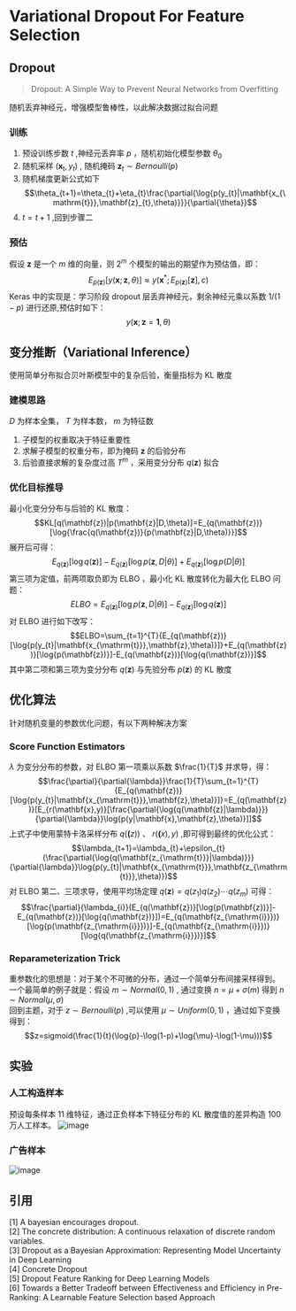 # Variational Dropout For Feature Selection
## Dropout
> Dropout: A Simple Way to Prevent Neural Networks from Overfitting

随机丢弃神经元，增强模型鲁棒性，以此解决数据过拟合问题
### 训练
1. 预设训练步数 $t$ ,神经元丢弃率 $p$ ，随机初始化模型参数 $\theta_{0}$ 
2. 随机采样 $(\mathbf{x_{\mathrm{t}}},y_{t})$ , 随机掩码 $\mathbf{z}_{t}\sim{Bernoulli(p)}$
3. 随机梯度更新公式如下
   $$\theta_{t+1}=\theta_{t}+\eta_{t}\frac{\partial{\log{p(y_{t}|\mathbf{x_{\mathrm{t}}},\mathbf{z}_{t},\theta)}}}{\partial{\theta}}$$
4. $t=t+1$ ,回到步骤二
### 预估
假设 $\mathbf{z}$ 是一个 $m$ 维的向量，则 $2^{m}$ 个模型的输出的期望作为预估值，即：
$$E_{p(\mathbf{z})}[y(\mathbf{x};\mathbf{z},\theta)]\approx{y(\mathbf{x}^*;E_{p(\mathbf{z})}[\mathbf{z}],c)}$$
Keras 中的实现是：学习阶段 dropout 层丢弃神经元，剩余神经元乘以系数 $1/(1-p)$ 进行还原,预估时如下： 
$$y(\mathbf{x};\mathbf{z}=\mathbf{1},\theta)$$
## 变分推断（Variational Inference）
使用简单分布拟合贝叶斯模型中的复杂后验，衡量指标为 KL 散度
### 建模思路
$D$ 为样本全集， $T$ 为样本数， $m$ 为特征数
1. 子模型的权重取决于特征重要性
2. 求解子模型的权重分布，即为掩码 $\mathbf{z}$ 的后验分布
3. 后验直接求解的复杂度过高 $T^m$ ，采用变分分布 $q(\mathbf{z})$ 拟合
### 优化目标推导
最小化变分分布与后验的 KL 散度：
$$KL[q(\mathbf{z})|p(\mathbf{z}|D,\theta)]=E_{q(\mathbf{z})}[\log{\frac{q(\mathbf{z})}{p(\mathbf{z}|D,\theta)}}]$$
展开后可得：
$$E_{q(\mathbf{z})}[\log{q(\mathbf{z})}]-E_{q(\mathbf{z})}[\log{p(\mathbf{z},D|\theta)}]+E_{q(\mathbf{z})}[\log{p(D|\theta)}]$$
第三项为定值，前两项取负即为 ELBO ，最小化 KL 散度转化为最大化 ELBO 问题：
$$ELBO=E_{q(\mathbf{z})}[\log{p(\mathbf{z},D|\theta)}]-E_{q(\mathbf{z})}[\log{q(\mathbf{z})}]$$
对 ELBO 进行如下改写：
$$ELBO=\sum_{t=1}^{T}{E_{q(\mathbf{z})}[\log{p(y_{t}|\mathbf{x_{\mathrm{t}}},\mathbf{z},\theta)}]}+E_{q(\mathbf{z})}[\log{p(\mathbf{z})}]-E_{q(\mathbf{z})}[\log{q(\mathbf{z})}]$$
其中第二项和第三项为变分分布 $q(\mathbf{z})$ 与先验分布 $p(\mathbf{z})$ 的 KL 散度
## 优化算法
针对随机变量的参数优化问题，有以下两种解决方案
### Score Function Estimators
$\lambda$ 为变分分布的参数，对 ELBO 第一项乘以系数 $\frac{1}{T}$ 并求导，得：
$$\frac{\partial}{\partial{\lambda}}\frac{1}{T}\sum_{t=1}^{T}{E_{q(\mathbf{z})}[\log{p(y_{t}|\mathbf{x_{\mathrm{t}}},\mathbf{z},\theta)}]}=E_{q(\mathbf{z})}[E_{r(\mathbf{x},y)}[\frac{\partial{\log{q(\mathbf{z}|\lambda)}}}{\partial{\lambda}}\log{p(y|\mathbf{x},\mathbf{z},\theta)}]]$$
上式子中使用蒙特卡洛采样分布 $q(\mathbf(z))$ 、 $r(\mathbf(x),y)$ ,即可得到最终的优化公式：
$$\lambda_{t+1}=\lambda_{t}+\epsilon_{t}(\frac{\partial{\log{q(\mathbf{z_{\mathrm{t}}}|\lambda)}}}{\partial{\lambda}}\log{p(y_{t}|\mathbf{x_{\mathrm{t}}},\mathbf{z_{\mathrm{t}}},\theta)})$$
对 ELBO 第二、三项求导，使用平均场定理 $q(\mathbf{z})=q(z_{1})q(z_{2})\cdots q(z_{m})$ 可得：
$$\frac{\partial}{\lambda_{i}}(E_{q(\mathbf{z})}[\log{p(\mathbf{z})}]-E_{q(\mathbf{z})}[\log{q(\mathbf{z})}])=E_{q(\mathbf{z_{\mathrm{i}}})}[\log{p(\mathbf{z_{\mathrm{i}}})}]-E_{q(\mathbf{z_{\mathrm{i}}})}[\log{q(\mathbf{z_{\mathrm{i}}})}]$$
### Reparameterization Trick
重参数化的思想是：对于某个不可微的分布，通过一个简单分布间接采样得到。  
一个最简单的例子就是：假设 $m\sim Normal(0,1)$ , 通过变换 $n=\mu+\sigma(m)$ 得到 $n\sim Normal(\mu,\sigma)$  
回到主题，对于 $z\sim{Bernoulli(p)}$ ,可以使用 $\mu\sim Uniform(0,1)$ ，通过如下变换得到：
$$z=sigmoid(\frac{1}{t}(\log{p}-\log(1-p)+\log{\mu}-\log(1-\mu)))$$
## 实验
### 人工构造样本
 预设每条样本 11 维特征，通过正负样本下特征分布的 KL 散度值的差异构造 100 万人工样本。
 ![image](https://github.com/Lyaction/tensorflow_code_analyzer/assets/26648634/874011b7-70e8-4900-9891-077d1a3095b2)
### 广告样本
![image](https://github.com/Lyaction/tensorflow_code_analyzer/assets/26648634/7b4bbc60-aae6-416c-a0a4-3f31e140cc53)

## 引用
[1] A bayesian encourages dropout.  
[2] The concrete distribution: A continuous relaxation of discrete random variables.   
[3] Dropout as a Bayesian Approximation: Representing Model Uncertainty in Deep Learning  
[4] Concrete Dropout  
[5] Dropout Feature Ranking for Deep Learning Models  
[6] Towards a Better Tradeoff between Effectiveness and Efficiency in Pre-Ranking: A Learnable Feature Selection based Approach  
